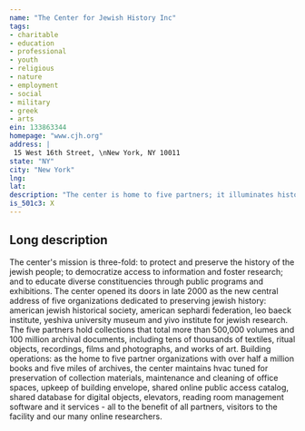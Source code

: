 ```yaml
---
name: "The Center for Jewish History Inc"
tags:
- charitable
- education
- professional
- youth
- religious
- nature
- employment
- social
- military
- greek
- arts
ein: 133863344
homepage: "www.cjh.org"
address: |
 15 West 16th Street, \nNew York, NY 10011
state: "NY"
city: "New York"
lng: 
lat: 
description: "The center is home to five partners; it illuminates history and culture through exhibits, digitization, library science and public programs. "
is_501c3: X
---
```


## Long description

The center's mission is three-fold: to protect and preserve the history of the jewish people; to democratize access to information and foster research; and to educate diverse constituencies through public programs and exhibitions. The center opened its doors in late 2000 as the new central address of five organizations dedicated to preserving jewish history: american jewish historical society, american sephardi federation, leo baeck institute, yeshiva university museum and yivo institute for jewish research. The five partners hold collections that total more than 500,000 volumes and 100 million archival documents, including tens of thousands of textiles, ritual objects, recordings, films and photographs, and works of art. Building operations: as the home to five partner organizations with over half a million books and five miles of archives, the center maintains hvac tuned for preservation of collection materials, maintenance and cleaning of office spaces, upkeep of building envelope, shared online public access catalog, shared database for digital objects, elevators, reading room management software and it services - all to the benefit of all partners, visitors to the facility and our many online researchers. 
